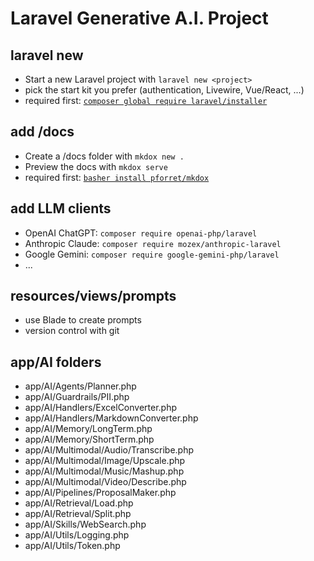 # Laravel Generative A.I. Project

## laravel new

* Start a new Laravel project with `laravel new <project>`
* pick the start kit you prefer (authentication, Livewire, Vue/React, ...)
* required first: [`composer global require laravel/installer`](https://laravel.com/docs/12.x/installation)

## add /docs

* Create a /docs folder with `mkdox new .`
* Preview the docs with `mkdox serve`
* required first: [`basher install pforret/mkdox`](https://github.com/pforret/mkdox)


## add LLM clients

* OpenAI ChatGPT: `composer require openai-php/laravel`
* Anthropic Claude: `composer require mozex/anthropic-laravel`
* Google Gemini: `composer require google-gemini-php/laravel`
* ...


## resources/views/prompts

* use Blade to create prompts
* version control with git


## app/AI folders

* app/AI/Agents/Planner.php
* app/AI/Guardrails/PII.php
* app/AI/Handlers/ExcelConverter.php
* app/AI/Handlers/MarkdownConverter.php
* app/AI/Memory/LongTerm.php
* app/AI/Memory/ShortTerm.php
* app/AI/Multimodal/Audio/Transcribe.php
* app/AI/Multimodal/Image/Upscale.php
* app/AI/Multimodal/Music/Mashup.php
* app/AI/Multimodal/Video/Describe.php
* app/AI/Pipelines/ProposalMaker.php
* app/AI/Retrieval/Load.php
* app/AI/Retrieval/Split.php
* app/AI/Skills/WebSearch.php
* app/AI/Utils/Logging.php
* app/AI/Utils/Token.php
